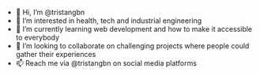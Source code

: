 - 👋 Hi, I’m @tristangbn
- 👀 I’m interested in health, tech and industrial engineering
- 🌱 I’m currently learning web development and how to make it accessible to everybody
- 💞️ I’m looking to collaborate on challenging projects where people could gather their experiences
- 📫 Reach me via @tristangbn on social media platforms

<!---
tristangbn/tristangbn is a ✨ special ✨ repository because its `README.md` (this file) appears on your GitHub profile.
You can click the Preview link to take a look at your changes.
--->
